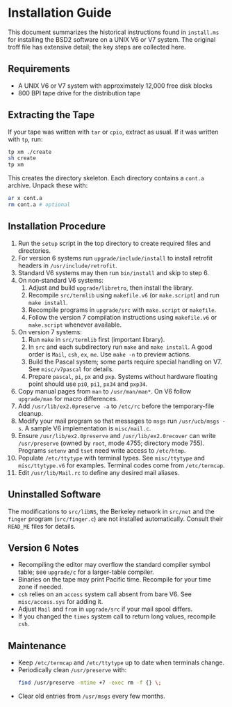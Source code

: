 # Installation Guide

This document summarizes the historical instructions found in `install.ms` for installing the BSD2 software on a UNIX V6 or V7 system. The original troff file has extensive detail; the key steps are collected here.

## Requirements
* A UNIX V6 or V7 system with approximately 12,000 free disk blocks
* 800 BPI tape drive for the distribution tape

## Extracting the Tape
If your tape was written with `tar` or `cpio`, extract as usual. If it was written with `tp`, run:

```sh
tp xm ./create
sh create
tp xm
```

This creates the directory skeleton. Each directory contains a `cont.a` archive. Unpack these with:

```sh
ar x cont.a
rm cont.a # optional
```

## Installation Procedure
1. Run the `setup` script in the top directory to create required files and directories.
2. For version 6 systems run `upgrade/include/install` to install retrofit headers in `/usr/include/retrofit`.
3. Standard V6 systems may then run `bin/install` and skip to step 6.
4. On non‑standard V6 systems:
   1. Adjust and build `upgrade/libretro`, then install the library.
   2. Recompile `src/termlib` using `makefile.v6` (or `make.script`) and run `make install`.
   3. Recompile programs in `upgrade/src` with `make.script` or `makefile`.
   4. Follow the version 7 compilation instructions using `makefile.v6` or `make.script` whenever available.
5. On version 7 systems:
   1. Run `make` in `src/termlib` first (important library).
   2. In `src` and each subdirectory run `make` and `make install`. A good order is `Mail`, `csh`, `ex`, `me`. Use `make -n` to preview actions.
   3. Build the Pascal system; some parts require special handling on V7. See `misc/v7pascal` for details.
   4. Prepare `pascal`, `pi`, `px` and `pxp`. Systems without hardware floating point should use `pi0`, `pi1`, `px34` and `pxp34`.
6. Copy manual pages from `man` to `/usr/man/man*`. On V6 follow `upgrade/man` for macro differences.
7. Add `/usr/lib/ex2.0preserve -a` to `/etc/rc` before the temporary-file cleanup.
8. Modify your mail program so that messages to `msgs` run `/usr/ucb/msgs -s`. A sample V6 implementation is `misc/mail.c`.
9. Ensure `/usr/lib/ex2.0preserve` and `/usr/lib/ex2.0recover` can write `/usr/preserve` (owned by `root`, mode 4755; directory mode 755). Programs `setenv` and `tset` need write access to `/etc/htmp`.
9. Populate `/etc/ttytype` with terminal types. See `misc/ttytype` and `misc/ttytype.v6` for examples. Terminal codes come from `/etc/termcap`.
10. Edit `/usr/lib/Mail.rc` to define any desired mail aliases.

## Uninstalled Software
The modifications to `src/libNS`, the Berkeley network in `src/net` and the `finger` program (`src/finger.c`) are not installed automatically. Consult their `READ_ME` files for details.

## Version 6 Notes
* Recompiling the editor may overflow the standard compiler symbol table; see `upgrade/c` for a larger-table compiler.
* Binaries on the tape may print Pacific time. Recompile for your time zone if needed.
* `csh` relies on an `access` system call absent from bare V6. See `misc/access.sys` for adding it.
* Adjust `Mail` and `from` in `upgrade/src` if your mail spool differs.
* If you changed the `times` system call to return long values, recompile `csh`.

## Maintenance
* Keep `/etc/termcap` and `/etc/ttytype` up to date when terminals change.
* Periodically clean `/usr/preserve` with:
  ```sh
  find /usr/preserve -mtime +7 -exec rm -f {} \;
  ```
* Clear old entries from `/usr/msgs` every few months.


